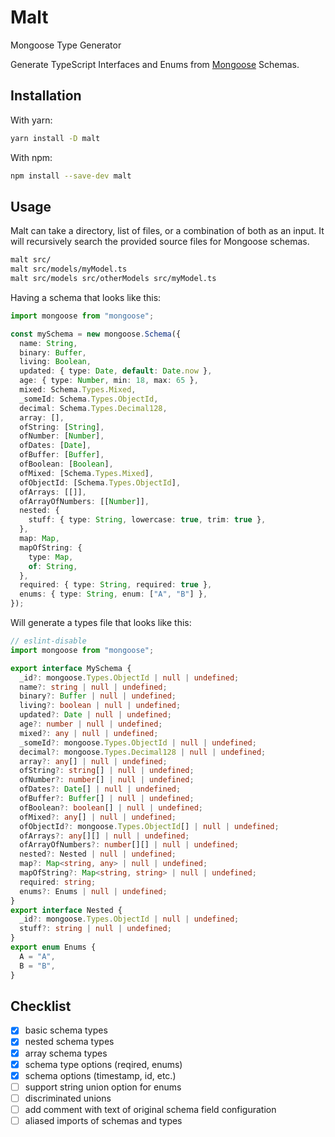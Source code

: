 # Malt

Mongoose Type Generator

Generate TypeScript Interfaces and Enums from [Mongoose](https://github.com/Automattic/mongoose) Schemas.

## Installation

With yarn:

```sh
yarn install -D malt
```

With npm:

```sh
npm install --save-dev malt
```

## Usage

Malt can take a directory, list of files, or a combination of both as an input.
It will recursively search the provided source files for Mongoose schemas.

```sh
malt src/
malt src/models/myModel.ts
malt src/models src/otherModels src/myModel.ts
```

Having a schema that looks like this:

```typescript
import mongoose from "mongoose";

const mySchema = new mongoose.Schema({
  name: String,
  binary: Buffer,
  living: Boolean,
  updated: { type: Date, default: Date.now },
  age: { type: Number, min: 18, max: 65 },
  mixed: Schema.Types.Mixed,
  _someId: Schema.Types.ObjectId,
  decimal: Schema.Types.Decimal128,
  array: [],
  ofString: [String],
  ofNumber: [Number],
  ofDates: [Date],
  ofBuffer: [Buffer],
  ofBoolean: [Boolean],
  ofMixed: [Schema.Types.Mixed],
  ofObjectId: [Schema.Types.ObjectId],
  ofArrays: [[]],
  ofArrayOfNumbers: [[Number]],
  nested: {
    stuff: { type: String, lowercase: true, trim: true },
  },
  map: Map,
  mapOfString: {
    type: Map,
    of: String,
  },
  required: { type: String, required: true },
  enums: { type: String, enum: ["A", "B"] },
});
```

Will generate a types file that looks like this:

```typescript
// eslint-disable
import mongoose from "mongoose";

export interface MySchema {
  _id?: mongoose.Types.ObjectId | null | undefined;
  name?: string | null | undefined;
  binary?: Buffer | null | undefined;
  living?: boolean | null | undefined;
  updated?: Date | null | undefined;
  age?: number | null | undefined;
  mixed?: any | null | undefined;
  _someId?: mongoose.Types.ObjectId | null | undefined;
  decimal?: mongoose.Types.Decimal128 | null | undefined;
  array?: any[] | null | undefined;
  ofString?: string[] | null | undefined;
  ofNumber?: number[] | null | undefined;
  ofDates?: Date[] | null | undefined;
  ofBuffer?: Buffer[] | null | undefined;
  ofBoolean?: boolean[] | null | undefined;
  ofMixed?: any[] | null | undefined;
  ofObjectId?: mongoose.Types.ObjectId[] | null | undefined;
  ofArrays?: any[][] | null | undefined;
  ofArrayOfNumbers?: number[][] | null | undefined;
  nested?: Nested | null | undefined;
  map?: Map<string, any> | null | undefined;
  mapOfString?: Map<string, string> | null | undefined;
  required: string;
  enums?: Enums | null | undefined;
}
export interface Nested {
  _id?: mongoose.Types.ObjectId | null | undefined;
  stuff?: string | null | undefined;
}
export enum Enums {
  A = "A",
  B = "B",
}
```

## Checklist

- [x] basic schema types
- [x] nested schema types
- [x] array schema types
- [x] schema type options (reqired, enums)
- [x] schema options (timestamp, id, etc.)
- [ ] support string union option for enums
- [ ] discriminated unions
- [ ] add comment with text of original schema field configuration
- [ ] aliased imports of schemas and types
